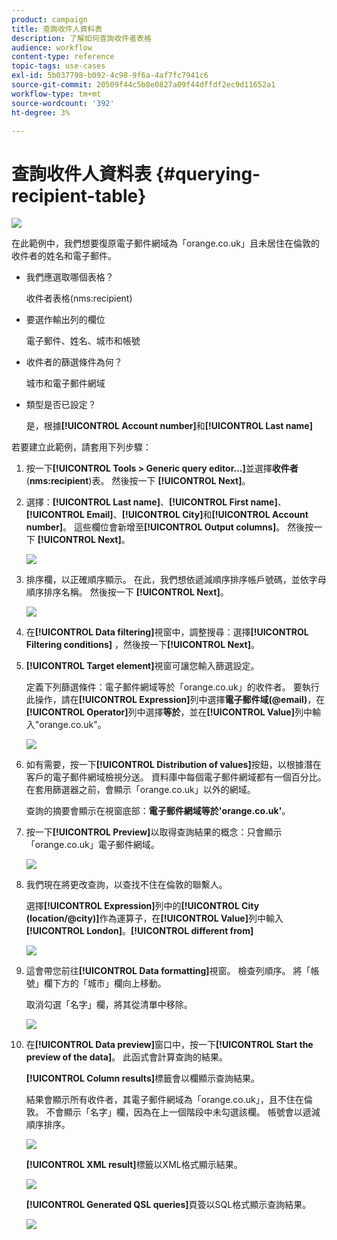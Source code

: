 ```yaml
---
product: campaign
title: 查詢收件人資料表
description: 了解如何查詢收件者表格
audience: workflow
content-type: reference
topic-tags: use-cases
exl-id: 5b037798-b092-4c98-9f6a-4af7fc7941c6
source-git-commit: 20509f44c5b8e0827a09f44dffdf2ec9d11652a1
workflow-type: tm+mt
source-wordcount: '392'
ht-degree: 3%

---
```


# 查詢收件人資料表 {#querying-recipient-table}

![](../../assets/common.svg)

在此範例中，我們想要復原電子郵件網域為「orange.co.uk」且未居住在倫敦的收件者的姓名和電子郵件。

* 我們應選取哪個表格？

   收件者表格(nms:recipient)

* 要選作輸出列的欄位

   電子郵件、姓名、城市和帳號

* 收件者的篩選條件為何？

   城市和電子郵件網域

* 類型是否已設定？

   是，根據&#x200B;**[!UICONTROL Account number]**&#x200B;和&#x200B;**[!UICONTROL Last name]**

若要建立此範例，請套用下列步驟：

1. 按一下&#x200B;**[!UICONTROL Tools > Generic query editor...]**&#x200B;並選擇&#x200B;**收件者**(**nms:recipient**)表。 然後按一下 **[!UICONTROL Next]**。
1. 選擇：**[!UICONTROL Last name]**、**[!UICONTROL First name]**、**[!UICONTROL Email]**、**[!UICONTROL City]**&#x200B;和&#x200B;**[!UICONTROL Account number]**。 這些欄位會新增至&#x200B;**[!UICONTROL Output columns]**。 然後按一下 **[!UICONTROL Next]**。

   ![](assets/query_editor_03.png)

1. 排序欄，以正確順序顯示。 在此，我們想依遞減順序排序帳戶號碼，並依字母順序排序名稱。 然後按一下 **[!UICONTROL Next]**。

   ![](assets/query_editor_04.png)

1. 在&#x200B;**[!UICONTROL Data filtering]**&#x200B;視窗中，調整搜尋：選擇&#x200B;**[!UICONTROL Filtering conditions]** ，然後按一下&#x200B;**[!UICONTROL Next]**。
1. **[!UICONTROL Target element]**&#x200B;視窗可讓您輸入篩選設定。

   定義下列篩選條件：電子郵件網域等於「orange.co.uk」的收件者。 要執行此操作，請在&#x200B;**[!UICONTROL Expression]**&#x200B;列中選擇&#x200B;**電子郵件域(@email)**，在&#x200B;**[!UICONTROL Operator]**&#x200B;列中選擇&#x200B;**等於**，並在&#x200B;**[!UICONTROL Value]**&#x200B;列中輸入&quot;orange.co.uk&quot;。

   ![](assets/query_editor_05.png)

1. 如有需要，按一下&#x200B;**[!UICONTROL Distribution of values]**&#x200B;按鈕，以根據潛在客戶的電子郵件網域檢視分送。 資料庫中每個電子郵件網域都有一個百分比。 在套用篩選器之前，會顯示「orange.co.uk」以外的網域。

   查詢的摘要會顯示在視窗底部：**電子郵件網域等於&#39;orange.co.uk&#39;**。

1. 按一下&#x200B;**[!UICONTROL Preview]**&#x200B;以取得查詢結果的概念：只會顯示「orange.co.uk」電子郵件網域。

   ![](assets/query_editor_nveau_17.png)

1. 我們現在將更改查詢，以查找不住在倫敦的聯繫人。

   選擇&#x200B;**[!UICONTROL Expression]**&#x200B;列中的&#x200B;**[!UICONTROL City (location/@city)]**&#x200B;作為運算子，在&#x200B;**[!UICONTROL Value]**&#x200B;列中輸入&#x200B;**[!UICONTROL London]**。**[!UICONTROL different from]**

   ![](assets/query_editor_08.png)

1. 這會帶您前往&#x200B;**[!UICONTROL Data formatting]**&#x200B;視窗。 檢查列順序。 將「帳號」欄下方的「城市」欄向上移動。

   取消勾選「名字」欄，將其從清單中移除。

   ![](assets/query_editor_nveau_15.png)

1. 在&#x200B;**[!UICONTROL Data preview]**&#x200B;窗口中，按一下&#x200B;**[!UICONTROL Start the preview of the data]**。 此函式會計算查詢的結果。

   **[!UICONTROL Column results]**&#x200B;標籤會以欄顯示查詢結果。

   結果會顯示所有收件者，其電子郵件網域為「orange.co.uk」，且不住在倫敦。 不會顯示「名字」欄，因為在上一個階段中未勾選該欄。 帳號會以遞減順序排序。

   ![](assets/query_editor_nveau_12.png)

   **[!UICONTROL XML result]**&#x200B;標籤以XML格式顯示結果。

   ![](assets/query_editor_nveau_13.png)

   **[!UICONTROL Generated QSL queries]**&#x200B;頁簽以SQL格式顯示查詢結果。

   ![](assets/query_editor_nveau_14.png)
